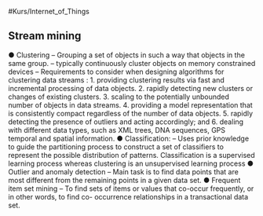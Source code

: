 #Kurs/Internet_of_Things 
## Stream mining
● Clustering 
	– Grouping a set of objects in such a way that objects in the same group. 
	– typically continuously cluster objects on memory constrained devices 
	– Requirements to consider when designing algorithms for clustering data streams : 
		1. providing clustering results via fast and incremental processing of data objects. 
		2. rapidly detecting new clusters or changes of existing clusters. 
		3. scaling to the potentially unbounded number of objects in data streams. 
		4. providing a model representation that is consistently compact regardless of the number of data objects. 
		5. rapidly detecting the presence of outliers and acting accordingly; and 6. dealing with different data types, such as XML trees, DNA sequences, GPS temporal and spatial information. 
● Classification: 
	– Uses prior knowledge to guide the partitioning process to construct a set of classifiers to represent the possible distribution of patterns. Classification is a supervised learning process whereas clustering is an unsupervised learning process 
● Outlier and anomaly detection 
	– Main task is to find data points that are most different from the remaining points in a given data set. 
● Frequent item set mining 
	– To find sets of items or values that co-occur frequently, or in other words, to find co- occurrence relationships in a transactional data set.